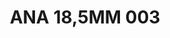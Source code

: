---
title: ANA 18,5MM 003
date: 
draft: false

# descripcion
description : Anillo de plata 925 y nácar

materials: Plata 925

color: 

dimensions: 18,5mm diámetro

code: 05-29-1269

type: "Anillos"

categories: []

price: $15.000,00

price_eftvo: $12.750,00

# Images
# first image will be shown in the product page
images:
  # - image: "images/path_to_image"
  # La ubicacion de las imagenes es imagenes/Anillos/Anillos.Nácar/05-29-1269-ana-18,5mm-003

---